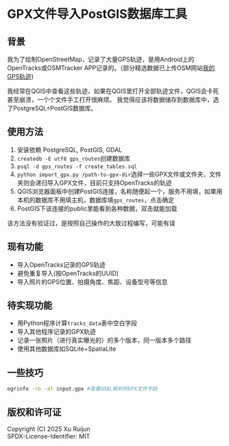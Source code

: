 # GPX文件导入PostGIS数据库工具

## 背景
我为了绘制OpenStreetMap，记录了大量GPS轨迹，是用Android上的OpenTracks或OSMTracker APP记录的。（部分精选数据已上传OSM网站[我的GPS轨迹](https://www.openstreetmap.org/user/%E7%A7%91%E6%8A%80%E9%AA%8F%E9%A9%AC/traces))

我经常在QGIS中查看这些轨迹，如果在QGIS里打开全部轨迹文件，QGIS会卡死甚至崩溃，一个个文件手工打开很麻烦。
我觉得应该将数据储存到数据库中，选了PostgreSQL+PostGIS数据库。

## 使用方法
1. 安装依赖 PostgreSQL, PostGIS, GDAL
2. `createdb -E utf8 gps_routes`创建数据库
3. `psql -d gps_routes -f create_tables.sql`
4. `python import_gpx.py /path-to-gpx-dir`选择一些GPX文件或文件夹，文件夹则会递归导入GPX文件，目前只支持OpenTracks的轨迹
5. QGIS浏览器面板中创建PostGIS连接，名称随便起一个，服务不用填，如果用本机的数据库不用填主机，数据库填`gps_routes`，点击确定
6. PostGIS下该连接的public里能看到各种数据，双击就能加载

该方法没有验证过，是按照自己操作的大致过程编写，可能有误

## 现有功能
- 导入OpenTracks记录的GPS轨迹
- 避免重复导入(按OpenTracks的UUID)
- 导入照片的GPS位置、拍摄角度、焦距、设备型号等信息

## 待实现功能
- 用Python程序计算`tracks_data`表中空白字段
- 导入其他程序记录的GPX轨迹
- 记录一张照片（进行真实曝光的）的多个版本，同一版本多个路径
- 使用其他数据库如SQLite+SpatiaLite

## 一些技巧
```sh
ogrinfo -ro -al input.gpx #查看GDAL解析的GPX文件字段
```

## 版权和许可证
Copyright (C) 2025  Xu Ruijun  
SPDX-License-Identifier: MIT  
